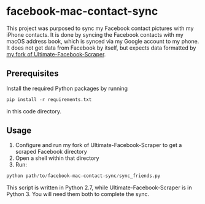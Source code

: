# facebook-mac-contact-sync
This project was purposed to sync my Facebook contact pictures with my iPhone contacts. It is done by syncing the Facebook contacts with my macOS address book, which is synced via my Google account to my phone.
It does not get data from Facebook by itself, but expects data formatted by [my fork of Ultimate-Facebook-Scraper](https://github.com/GuyLewin/Ultimate-Facebook-Scraper).

## Prerequisites
Install the required Python packages by running
```python
pip install -r requirements.txt
```
in this code directory.

## Usage
1. Configure and run my fork of Ultimate-Facebook-Scraper to get a scraped Facebook directory
2. Open a shell within that directory
3. Run:
```python
python path/to/facebook-mac-contact-sync/sync_friends.py
```

This script is written in Python 2.7, while Ultimate-Facebook-Scraper is in Python 3. You will need them both to complete the sync.
